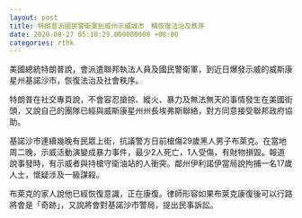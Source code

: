 ```yaml
---
layout: post
title: 特朗普派國民警衛軍到威州示威城市　稱恢復法治及秩序
date: 2020-08-27 05:10:29.000000000 +08:00
categories: rthk
---
```


美國總統特朗普說，會派遣聯邦執法人員及國民警衛軍，到近日爆發示威的威斯康星州基諾沙市，恢復法治及社會秩序。

特朗普在社交專頁說，不會容忍搶掠、縱火、暴力及無法無天的事情發生在美國街頭，又說自己的團隊已經與威斯康星州州長埃弗斯聯絡，對方同意接受聯邦政府協助。

基諾沙市連續幾晚有民眾上街，抗議警方日前槍傷29歲黑人男子布萊克。在當地周二晚，示威活動演變成暴力事件，最少2人死亡，1人受傷，有財物損毀。報道說事發時，有示威者與持槍守衛油站的人衝突。鄰州伊利諾伊當局說拘捕一名17歲人士，懷疑涉及一級謀殺。

布萊克的家人說他已經恢復意識，正在康復。律師形容如果布萊克康復後可以行路將會是「奇跡」，又說將會對基諾沙市警局，提出民事訴訟。

